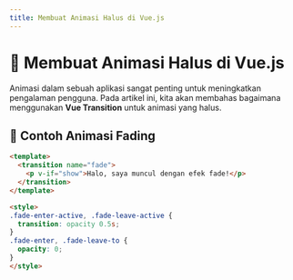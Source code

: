 ```yaml
---
title: Membuat Animasi Halus di Vue.js
---
```


# 🎨 Membuat Animasi Halus di Vue.js

Animasi dalam sebuah aplikasi sangat penting untuk meningkatkan pengalaman pengguna. Pada artikel ini, kita akan membahas bagaimana menggunakan **Vue Transition** untuk animasi yang halus.

## 📌 Contoh Animasi Fading
```html
<template>
  <transition name="fade">
    <p v-if="show">Halo, saya muncul dengan efek fade!</p>
  </transition>
</template>

<style>
.fade-enter-active, .fade-leave-active {
  transition: opacity 0.5s;
}
.fade-enter, .fade-leave-to {
  opacity: 0;
}
</style>
